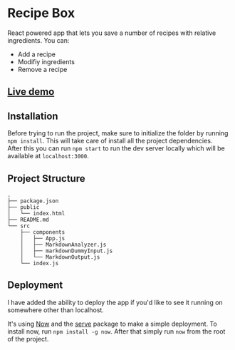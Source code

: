 # Recipe Box

React powered app that lets you save a number of recipes with relative ingredients. You can:  
* Add a recipe
* Modifiy ingredients
* Remove a recipe 

## [Live demo](https://markdown-previewer-bxaruqjxby.now.sh/)

## Installation

Before trying to run the project, make sure to initialize the folder by running ```npm install```.
This will take care of install all the project dependencies.  
After this you can run ```npm start``` to run the dev server locally which will be available at ```localhost:3000```.  

## Project Structure

```
.
├── package.json
├── public
│   └── index.html
├── README.md
└── src
    ├── components
    │   ├── App.js
    │   ├── MarkdownAnalyzer.js
    │   ├── markdownDummyInput.js
    │   └── MarkdownOutput.js
    └── index.js
```
## Deployment

I have added the ability to deploy the app if you'd like to see it running on somewhere other than localhost.

It's using [Now](https://zeit.co/now) and the [serve](https://github.com/zeit/serve) package to make a simple
deployment. To install now, run ```npm install -g now```. After that simply run ```now``` from the root of the project.